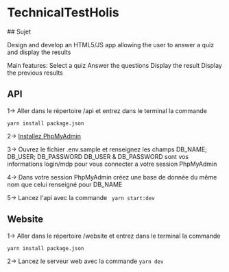 # TechnicalTestHolis

## Sujet

Design and develop an HTML5/JS app allowing the user to answer a quiz and display the results

Main features:
Select a quiz
Answer the questions
Display the result
Display the previous results

## API

1-> Aller dans le répertoire /api et entrez dans le terminal la commande  
```
yarn install package.json
```

2-> [Installez PhpMyAdmin](https://doc.ubuntu-fr.org/phpmyadmin)

3-> Ouvrez le fichier .env.sample et renseignez les champs DB_NAME; DB_USER; DB_PASSWORD
DB_USER & DB_PASSWORD sont vos informations login/mdp pour vous connecter a votre session PhpMyAdmin

4-> Dans votre session PhpMyAdmin créez une base de donnée du même nom que celui renseigné pour DB_NAME

5-> Lancez l'api avec la commande ``` yarn start:dev ```

## Website

1-> Aller dans le répertoire /website et entrez dans le terminal la commande  
```
yarn install package.json
```

2-> Lancez le serveur web avec la commande ``` yarn dev ```
